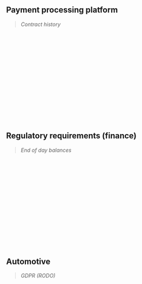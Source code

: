 
<br><br><br><br><br><br><br><br><br><br><br><br><br><br>

## Payment processing platform
> *Contract history*

<br><br><br><br><br><br><br><br><br><br><br><br><br><br>

## Regulatory requirements (finance)
> *End of day balances*

<br><br><br><br><br><br><br><br><br><br><br><br><br><br>

## Automotive
> *GDPR (RODO)*

<br><br><br><br><br><br><br><br><br><br><br><br><br><br>
